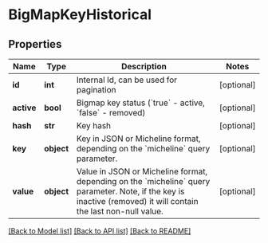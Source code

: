 # BigMapKeyHistorical

## Properties
Name | Type | Description | Notes
------------ | ------------- | ------------- | -------------
**id** | **int** | Internal Id, can be used for pagination | [optional] 
**active** | **bool** | Bigmap key status (&#x60;true&#x60; - active, &#x60;false&#x60; - removed) | [optional] 
**hash** | **str** | Key hash | [optional] 
**key** | **object** | Key in JSON or Micheline format, depending on the &#x60;micheline&#x60; query parameter. | [optional] 
**value** | **object** | Value in JSON or Micheline format, depending on the &#x60;micheline&#x60; query parameter. Note, if the key is inactive (removed) it will contain the last non-null value. | [optional] 

[[Back to Model list]](../README.md#documentation-for-models) [[Back to API list]](../README.md#documentation-for-api-endpoints) [[Back to README]](../README.md)

